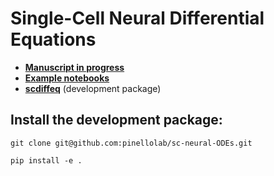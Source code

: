 # Single-Cell Neural Differential Equations

* <a href="https://docs.google.com/document/d/1gCAEqp0lZsxt3LqhKeaeSIIqthrAg3IKkxWXP1sOvgs/edit#">**Manuscript in progress**</a>
* <a href="https://github.com/pinellolab/sc-neural-ODEs/notebooks">**Example notebooks**</a>
* <a href="https://github.com/pinellolab/sc-neural-ODEs/scdiffeq">**scdiffeq**</a> (development package)

## Install the development package:
```
git clone git@github.com:pinellolab/sc-neural-ODEs.git

pip install -e .
```

